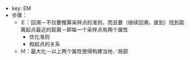 - key: EM
- 步骤：
	- Ｅ：回溯－不仅要推算采样点的准则，而且要（继续回溯，直到）找到距离起点最近的距离－即每一个采样点有两个属性
		- 优化准则
		- 和起点的关系
	- Ｍ：最大化－以上两个属性使得构建当地／局部